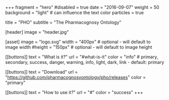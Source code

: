 +++
fragment = "hero"
#disabled = true
date = "2016-09-07"
weight = 50
background = "light" # can influence the text color
particles = true

title = "PHO"
subtitle = "The Pharmacognosy Ontology"

[header]
  image = "header.jpg"

[asset]
  image = "logo.svg"
  width = "400px" # optional - will default to image width
  #height = "150px" # optional - will default to image height

[[buttons]]
  text = "What is it?"
  url = "#what-is-it"
  color = "info" # primary, secondary, success, danger, warning, info, light, dark, link - default: primary

[[buttons]]
  text = "Download"
  url = "https://github.com/pharmacognosyontology/pho/releases"
  color = "primary"

[[buttons]]
  text = "How to use it?"
  url = "#"
  color = "success"
+++
